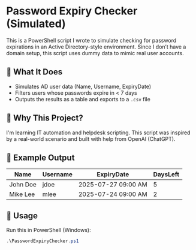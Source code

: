 # Password Expiry Checker (Simulated)

This is a PowerShell script I wrote to simulate checking for password expirations in an Active Directory-style environment. Since I don’t have a domain setup, this script uses dummy data to mimic real user accounts.

## 🔧 What It Does

- Simulates AD user data (Name, Username, ExpiryDate)
- Filters users whose passwords expire in < 7 days
- Outputs the results as a table and exports to a `.csv` file

## 🧪 Why This Project?

I'm learning IT automation and helpdesk scripting. This script was inspired by a real-world scenario and built with help from OpenAI (ChatGPT). 

## 📂 Example Output

| Name      | Username | ExpiryDate          | DaysLeft |
|-----------|----------|---------------------|----------|
| John Doe  | jdoe     | 2025-07-27 09:00 AM | 5        |
| Mike Lee  | mlee     | 2025-07-24 09:00 AM | 2        |

## 🔗 Usage

Run this in PowerShell (Windows):

```powershell
.\PasswordExpiryChecker.ps1

